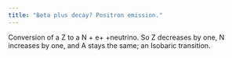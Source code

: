 ```yaml
---
title: "Beta plus decay? Positron emission."
---
```

Conversion of a Z to a N + e+ +neutrino. So Z decreases by one, N increases by one, and A stays the same; an Isobaric transition.

